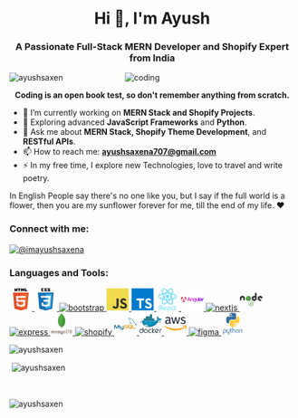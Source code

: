 <h1 align="center">Hi 👋, I'm Ayush</h1>
<h3 align="center">A Passionate Full-Stack MERN Developer and Shopify Expert from India</h3>
<img align="right" alt="coding" width="300" src="https://cdn.dribbble.com/users/1162077/screenshots/4702278/developer_dribbble.gif">

<p align="left"> <img src="https://komarev.com/ghpvc/?username=ayushsaxen&label=Profile%20views&color=0e75b6&style=flat" alt="ayushsaxen" /> </p>

<p align="center"><strong>Coding is an open book test, so don't remember anything from scratch.</strong></p>

- 🔭 I’m currently working on **MERN Stack and Shopify Projects**.
- 🌱 Exploring advanced **JavaScript Frameworks** and **Python**.
- 💬 Ask me about **MERN Stack, Shopify Theme Development**, and **RESTful APIs**.
- 📫 How to reach me: **ayushsaxena707@gmail.com**
- ⚡ In my free time, I explore new Technologies, love to travel and write poetry.

<p align="left">
 In English People say there's no one like you, but I say if the full world is a flower, then you are my sunflower forever for me, till the end of my life. &#10084;
</p>

<h3 align="left">Connect with me:</h3>
<p align="left">
<!-- <a href="https://linkedin.com/in/Ayush Saxena" target="blank"><img align="center" src="https://raw.githubusercontent.com/rahuldkjain/github-profile-readme-generator/master/src/images/icons/Social/linked-in-alt.svg" alt="ayush saxena" height="30" width="40" /></a> -->
<a href="https://instagram.com/@imayushsaxena" target="blank"><img align="center" src="https://raw.githubusercontent.com/rahuldkjain/github-profile-readme-generator/master/src/images/icons/Social/instagram.svg" alt="@imayushsaxena" height="30" width="40" /></a>
</p>

<h3 align="left">Languages and Tools:</h3>
<p align="left">
<a href="https://www.w3.org/html/" target="_blank" rel="noreferrer"> <img src="https://raw.githubusercontent.com/devicons/devicon/master/icons/html5/html5-original-wordmark.svg" alt="html5" width="40" height="40"/> </a> 
<a href="https://www.w3schools.com/css/" target="_blank" rel="noreferrer"> <img src="https://raw.githubusercontent.com/devicons/devicon/master/icons/css3/css3-original-wordmark.svg" alt="css3" width="40" height="40"/> </a>
<a href="https://getbootstrap.com" target="_blank" rel="noreferrer"> <img src="https://w7.pngwing.com/pngs/628/224/png-transparent-bootstrap-plain-wordmark-logo-icon-thumbnail.png" alt="bootstrap" width="40" height="40"/> </a>
<a href="https://developer.mozilla.org/en-US/docs/Web/JavaScript" target="_blank" rel="noreferrer"> <img src="https://raw.githubusercontent.com/devicons/devicon/master/icons/javascript/javascript-original.svg" alt="javascript" width="40" height="40"/> </a> 
<a href="https://www.typescriptlang.org/" target="_blank" rel="noreferrer"> <img src="https://raw.githubusercontent.com/devicons/devicon/master/icons/typescript/typescript-original.svg" alt="typescript" width="40" height="40"/> </a>
<a href="https://reactjs.org/" target="_blank" rel="noreferrer"> <img src="https://raw.githubusercontent.com/devicons/devicon/master/icons/react/react-original-wordmark.svg" alt="react" width="40" height="40"/> </a>
<a href="https://angular.io" target="_blank" rel="noreferrer"> <img src="https://raw.githubusercontent.com/devicons/devicon/master/icons/angular/angular-original-wordmark.svg" alt="angular" width="40" height="40"/> </a> 
<a href="https://nextjs.org" target="_blank" rel="noreferrer"> <img src="https://miro.medium.com/v2/resize:fit:983/1*W0fC854FAMD1EP60bnl2lg.png" alt="nextjs" width="40" height="40"/> </a>
<a href="https://nodejs.org" target="_blank" rel="noreferrer"> <img src="https://raw.githubusercontent.com/devicons/devicon/master/icons/nodejs/nodejs-original-wordmark.svg" alt="nodejs" width="40" height="40"/> </a> 
<a href="https://expressjs.com" target="_blank" rel="noreferrer"> <img src="https://media2.dev.to/dynamic/image/width=1000,height=420,fit=cover,gravity=auto,format=auto/https%3A%2F%2Fdev-to-uploads.s3.amazonaws.com%2Fi%2Fhpg6if7btrwilqkidqbe.png" alt="express" width="40" height="40"/> </a> 
<a href="https://www.mongodb.com/" target="_blank" rel="noreferrer"> <img src="https://raw.githubusercontent.com/devicons/devicon/master/icons/mongodb/mongodb-original-wordmark.svg" alt="mongodb" width="40" height="40"/> </a>
<a href="https://shopify.dev/" target="_blank" rel="noreferrer"> <img src="https://logosandtypes.com/wp-content/uploads/2020/11/Shopify.png" alt="shopify" width="40" height="40"/> </a>
<a href="https://www.mysql.com/" target="_blank" rel="noreferrer"> <img src="https://raw.githubusercontent.com/devicons/devicon/master/icons/mysql/mysql-original-wordmark.svg" alt="mysql" width="40" height="40"/> </a> 
<a href="https://www.docker.com/" target="_blank" rel="noreferrer"> <img src="https://raw.githubusercontent.com/devicons/devicon/master/icons/docker/docker-original-wordmark.svg" alt="docker" width="40" height="40"/> </a>
<a href="https://aws.amazon.com/" target="_blank" rel="noreferrer"> <img src="https://raw.githubusercontent.com/devicons/devicon/master/icons/amazonwebservices/amazonwebservices-original-wordmark.svg" alt="aws" width="40" height="40"/> </a> 
<a href="https://www.figma.com/" target="_blank" rel="noreferrer"> <img src="https://www.vectorlogo.zone/logos/figma/figma-icon.svg" alt="figma" width="40" height="40"/> </a> 
<!-- Added Python -->
<a href="https://www.python.org/" target="_blank" rel="noreferrer"> <img src="https://raw.githubusercontent.com/devicons/devicon/master/icons/python/python-original-wordmark.svg" alt="python" width="40" height="40"/> </a>
</p>

<p><img align="left" src="https://github-readme-stats.vercel.app/api/top-langs?username=ayushsaxen&show_icons=true&locale=en&layout=compact" alt="ayushsaxen" /></p>
<br>
<p>&nbsp;<img align="center" src="https://github-readme-stats.vercel.app/api?username=ayushsaxen&show_icons=true&locale=en" alt="ayushsaxen" /></p>
<br>
<p><img align="center" src="https://github-readme-streak-stats.herokuapp.com/?user=ayushsaxen&" alt="ayushsaxen" /></p>
